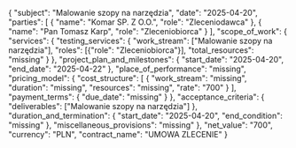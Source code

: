 {
  "subject": "Malowanie szopy na narzędzia",
  "date": "2025-04-20",
  "parties": [
    {
      "name": "Komar SP. Z O.O.",
      "role": "Zleceniodawca"
    },
    {
      "name": "Pan Tomasz Karp",
      "role": "Zleceniobiorca"
    }
  ],
  "scope_of_work": {
    "services": {
      "testing_services": {
        "work_stream": ["Malowanie szopy na narzędzia"],
        "roles": [{"role": "Zleceniobiorca"}],
        "total_resources": "missing"
      }
    },
    "project_plan_and_milestones": {
      "start_date": "2025-04-20",
      "end_date": "2025-04-22"
    },
    "place_of_performance": "missing",
    "pricing_model": {
      "cost_structure": [
        {
          "work_stream": "missing",
          "duration": "missing",
          "resources": "missing",
          "rate": "700"
        }
      ],
      "payment_terms": {
        "due_date": "missing"
      }
    },
    "acceptance_criteria": {
      "deliverables": ["Malowanie szopy na narzędzia"]
    },
    "duration_and_termination": {
      "start_date": "2025-04-20",
      "end_condition": "missing"
    },
    "miscellaneous_provisions": "missing"
  },
  "net_value": "700",
  "currency": "PLN",
  "contract_name": "UMOWA ZLECENIE"
}